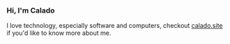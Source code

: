 ### Hi, I'm Calado

I love technology, especially software and computers, checkout [calado.site](https://calado.site) if you'd like to know more about me.

